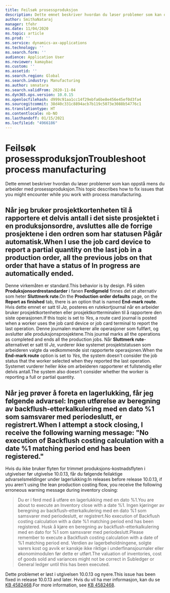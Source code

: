 ```yaml
---
title: Feilsøk prosessproduksjon
description: Dette emnet beskriver hvordan du løser problemer som kan oppstå mens du arbeider med prosessproduksjon.
author: SmithaNataraj
manager: tfehr
ms.date: 11/04/2020
ms.topic: article
ms.prod: ''
ms.service: dynamics-ax-applications
ms.technology: ''
ms.search.form: ''
audience: Application User
ms.reviewer: kamaybac
ms.custom: ''
ms.assetid: ''
ms.search.region: Global
ms.search.industry: Manufacturing
ms.author: smnatara
ms.search.validFrom: 2020-11-04
ms.dyn365.ops.version: 10.0.15
ms.openlocfilehash: d999c91aa1cc14f29ebfa6be8e456e45ef0d3fa4
ms.sourcegitcommit: 38d40c331c8894acb7b119c5073e3088b54776c1
ms.translationtype: HT
ms.contentlocale: nb-NO
ms.lasthandoff: 01/15/2021
ms.locfileid: "4966186"
---
```

# <a name="troubleshoot-process-manufacturing"></a><span data-ttu-id="07a16-103">Feilsøk prosessproduksjon</span><span class="sxs-lookup"><span data-stu-id="07a16-103">Troubleshoot process manufacturing</span></span>

<span data-ttu-id="07a16-104">Dette emnet beskriver hvordan du løser problemer som kan oppstå mens du arbeider med prosessproduksjon.</span><span class="sxs-lookup"><span data-stu-id="07a16-104">This topic describes how to fix issues that you might encounter while you work with process manufacturing.</span></span>

## <a name="when-i-use-the-job-card-device-to-report-a-partial-quantity-on-the-last-job-in-a-production-order-all-the-previous-jobs-on-that-order-that-have-a-status-of-in-progress-are-automatically-ended"></a><span data-ttu-id="07a16-105">Når jeg bruker prosjektkortenheten til å rapportere et delvis antall i det siste prosjektet i en produksjonsordre, avsluttes alle de forrige prosjektene i den ordren som har statusen Pågår automatisk.</span><span class="sxs-lookup"><span data-stu-id="07a16-105">When I use the job card device to report a partial quantity on the last job in a production order, all the previous jobs on that order that have a status of In progress are automatically ended.</span></span>

<span data-ttu-id="07a16-106">Denne virkemåten er standard.</span><span class="sxs-lookup"><span data-stu-id="07a16-106">This behavior is by design.</span></span> <span data-ttu-id="07a16-107">På siden **Produksjonsordrestandarder** i fanen **Ferdigmeld** finnes det et alternativ som heter **Sluttmerk rute**.</span><span class="sxs-lookup"><span data-stu-id="07a16-107">On the **Production order defaults** page, on the **Report as finished** tab, there is an option that is named **End-mark route**.</span></span> <span data-ttu-id="07a16-108">Hvis dette emnet er satt til *Ja*, posteres en rutekortjournal når en arbeider bruker prosjektkortenheten eller prosjektkortterminalen til å rapportere den siste operasjonen.</span><span class="sxs-lookup"><span data-stu-id="07a16-108">If this topic is set to *Yes*, a route card journal is posted when a worker uses the job card device or job card terminal to report the last operation.</span></span> <span data-ttu-id="07a16-109">Denne journalen markerer alle operasjoner som fullført, og avslutter alle produksjonsprosjektene.</span><span class="sxs-lookup"><span data-stu-id="07a16-109">This journal marks all the operations as completed and ends all the production jobs.</span></span> <span data-ttu-id="07a16-110">Når **Sluttmerk rute**-alternativet er satt til *Ja*, vurderer ikke systemet prosjektstatusen som arbeideren valgte da vedkommende sist rapporterte operasjonen.</span><span class="sxs-lookup"><span data-stu-id="07a16-110">When the **End-mark route** option is set to *Yes*, the system doesn't consider the job status that the worker selected when they reported the last operation.</span></span> <span data-ttu-id="07a16-111">Systemet vurderer heller ikke om arbeideren rapporterer et fullstendig eller delvis antall.</span><span class="sxs-lookup"><span data-stu-id="07a16-111">The system also doesn't consider whether the worker is reporting a full or partial quantity.</span></span>

## <a name="when-i-attempt-a-stock-closing-i-receive-the-following-warning-message-no-execution-of-backflush-costing-calculation-with-a-date-1-matching-period-end-has-been-registered"></a><span data-ttu-id="07a16-112">Når jeg prøver å foreta en lagerlukking, får jeg følgende advarsel: Ingen utførelse av beregning av backflush-etterkalkulering med en dato %1 som samsvarer med periodeslutt, er registrert.</span><span class="sxs-lookup"><span data-stu-id="07a16-112">When I attempt a stock closing, I receive the following warning message: "No execution of Backflush costing calculation with a date %1 matching period end has been registered."</span></span>

<span data-ttu-id="07a16-113">Hvis du ikke bruker flyten for trimmet produksjons-kostnadsflyten i utgivelser før utgivelse 10.0.13, får du følgende feilaktige advarselsmeldinger under lagerlukking:</span><span class="sxs-lookup"><span data-stu-id="07a16-113">In releases before release 10.0.13, if you aren't using the lean production costing flow, you receive the following erroneous warning message during inventory closing:</span></span>

> <span data-ttu-id="07a16-114">Du er i ferd med å utføre en lagerlukking med en dato %1.</span><span class="sxs-lookup"><span data-stu-id="07a16-114">You are about to execute an Inventory close with a date %1.</span></span> <span data-ttu-id="07a16-115">Ingen kjøringer av beregning av backflush-etterkalkulering med en dato %1 som samsvarer med periodeslutt, er registrert.</span><span class="sxs-lookup"><span data-stu-id="07a16-115">No execution of Backflush costing calculation with a date %1 matching period end has been registered.</span></span> <span data-ttu-id="07a16-116">Husk å kjøre en beregning av backflush-etterkalkulering med en dato for %1 som samsvarer med periodeslutt.</span><span class="sxs-lookup"><span data-stu-id="07a16-116">Please remember to execute a Backflush costing calculation with a date of %1 matching period end.</span></span> <span data-ttu-id="07a16-117">Verdien av lagerbeholdningene, solgte varers kost og avvik er kanskje ikke riktige i underfinansjournaler eller økonomimodulen før dette er utført.</span><span class="sxs-lookup"><span data-stu-id="07a16-117">The valuation of inventories, cost of goods sold and variances might not be correct in Subledger or General ledger until this has been executed.</span></span>

<span data-ttu-id="07a16-118">Dette problemet er løst i utgivelsen 10.0.13 og nyere.</span><span class="sxs-lookup"><span data-stu-id="07a16-118">This issue has been fixed in release 10.0.13 and later.</span></span> <span data-ttu-id="07a16-119">Hvis du vil ha mer informasjon, kan du se [KB 4582468](https://fix.lcs.dynamics.com/Issue/Details?kb=4582468&bugId=468844&dbType=3&qc=fcd64080446a27382cfde3e4c3bdcfb714279185932259cd11ceb0d500617296).</span><span class="sxs-lookup"><span data-stu-id="07a16-119">For more information, see [KB 4582468](https://fix.lcs.dynamics.com/Issue/Details?kb=4582468&bugId=468844&dbType=3&qc=fcd64080446a27382cfde3e4c3bdcfb714279185932259cd11ceb0d500617296).</span></span>
